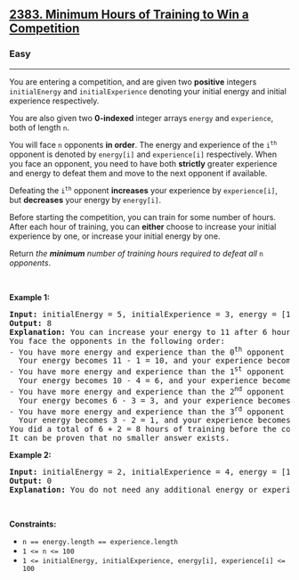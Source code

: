 <h2><a href="https://leetcode.com/problems/minimum-hours-of-training-to-win-a-competition/">2383. Minimum Hours of Training to Win a Competition</a></h2><h3>Easy</h3><hr><div bis_skin_checked="1"><p>You are entering a competition, and are given two <strong>positive</strong> integers <code>initialEnergy</code> and <code>initialExperience</code> denoting your initial energy and initial experience respectively.</p>

<p>You are also given two <strong>0-indexed</strong> integer arrays <code>energy</code> and <code>experience</code>, both of length <code>n</code>.</p>

<p>You will face <code>n</code> opponents <strong>in order</strong>. The energy and experience of the <code>i<sup>th</sup></code> opponent is denoted by <code>energy[i]</code> and <code>experience[i]</code> respectively. When you face an opponent, you need to have both <strong>strictly</strong> greater experience and energy to defeat them and move to the next opponent if available.</p>

<p>Defeating the <code>i<sup>th</sup></code> opponent <strong>increases</strong> your experience by <code>experience[i]</code>, but <strong>decreases</strong> your energy by <code>energy[i]</code>.</p>

<p>Before starting the competition, you can train for some number of hours. After each hour of training, you can <strong>either</strong> choose to increase your initial experience by one, or increase your initial energy by one.</p>

<p>Return <em>the <strong>minimum</strong> number of training hours required to defeat all </em><code>n</code><em> opponents</em>.</p>

<p>&nbsp;</p>
<p><strong class="example">Example 1:</strong></p>

<pre><strong>Input:</strong> initialEnergy = 5, initialExperience = 3, energy = [1,4,3,2], experience = [2,6,3,1]
<strong>Output:</strong> 8
<strong>Explanation:</strong> You can increase your energy to 11 after 6 hours of training, and your experience to 5 after 2 hours of training.
You face the opponents in the following order:
- You have more energy and experience than the 0<sup>th</sup> opponent so you win.
  Your energy becomes 11 - 1 = 10, and your experience becomes 5 + 2 = 7.
- You have more energy and experience than the 1<sup>st</sup> opponent so you win.
  Your energy becomes 10 - 4 = 6, and your experience becomes 7 + 6 = 13.
- You have more energy and experience than the 2<sup>nd</sup> opponent so you win.
  Your energy becomes 6 - 3 = 3, and your experience becomes 13 + 3 = 16.
- You have more energy and experience than the 3<sup>rd</sup> opponent so you win.
  Your energy becomes 3 - 2 = 1, and your experience becomes 16 + 1 = 17.
You did a total of 6 + 2 = 8 hours of training before the competition, so we return 8.
It can be proven that no smaller answer exists.
</pre>

<p><strong class="example">Example 2:</strong></p>

<pre><strong>Input:</strong> initialEnergy = 2, initialExperience = 4, energy = [1], experience = [3]
<strong>Output:</strong> 0
<strong>Explanation:</strong> You do not need any additional energy or experience to win the competition, so we return 0.
</pre>

<p>&nbsp;</p>
<p><strong>Constraints:</strong></p>

<ul>
	<li><code>n == energy.length == experience.length</code></li>
	<li><code>1 &lt;= n &lt;= 100</code></li>
	<li><code>1 &lt;= initialEnergy, initialExperience, energy[i], experience[i] &lt;= 100</code></li>
</ul>
</div>